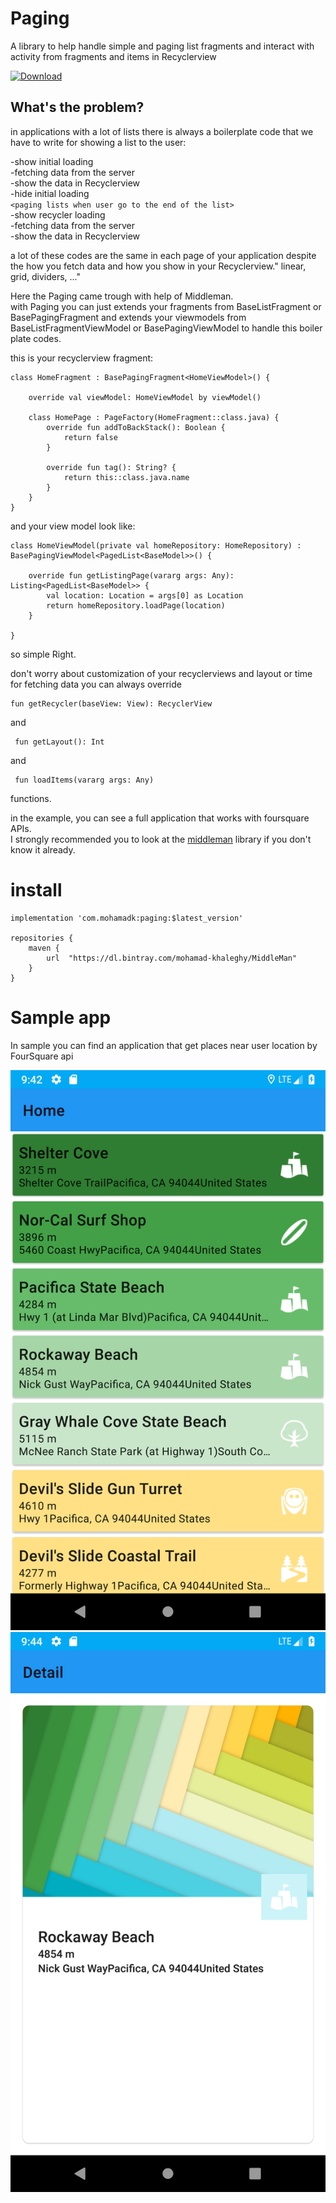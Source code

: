 # Paging
A library to help handle simple and paging list fragments and interact with activity from fragments and items in 
Recyclerview

[ ![Download](https://api.bintray.com/packages/mohamad-khaleghy/MiddleMan/Paging/images/download.svg) ](https://bintray.com/mohamad-khaleghy/MiddleMan/Paging/_latestVersion)

## What's the problem?    
in applications with a lot of lists there is always a boilerplate code that we have to write for showing a list to the 
user:

-show initial loading    
-fetching data from the server    
-show the data in Recyclerview    
-hide initial loading     
`<paging lists when user go to the end of the list>`    
-show recycler loading     
-fetching data from the server    
-show the data in Recyclerview    

a lot of these codes are the same in each page of your application despite the how you fetch data and how you show in your Recyclerview." linear, grid, 
dividers, ..."

Here the Paging came trough with help of Middleman.        
with Paging you can just extends your fragments from BaseListFragment or BasePagingFragment
and extends your viewmodels from BaseListFragmentViewModel or BasePagingViewModel to handle 
this boiler plate codes. 

this is your recyclerview fragment:

    class HomeFragment : BasePagingFragment<HomeViewModel>() {

        override val viewModel: HomeViewModel by viewModel()

        class HomePage : PageFactory(HomeFragment::class.java) {
            override fun addToBackStack(): Boolean {
                return false
            }
    
            override fun tag(): String? {
                return this::class.java.name
            }
        }
    }

and your view model look like:


    class HomeViewModel(private val homeRepository: HomeRepository) : BasePagingViewModel<PagedList<BaseModel>>() {
    
        override fun getListingPage(vararg args: Any): Listing<PagedList<BaseModel>> {
            val location: Location = args[0] as Location
            return homeRepository.loadPage(location)
        }
    
    }

so simple Right.     

don't worry about customization of your recyclerviews and layout or time for fetching data you can always override 

    fun getRecycler(baseView: View): RecyclerView
and         

     fun getLayout(): Int

and     

     fun loadItems(vararg args: Any) 
     
functions.

in the example, you can see a full application that works with foursquare APIs.    
I strongly recommended you to look at the [middleman][1] library if you don't know it already.

[1]: https://medium.com/@MohamadKhaleghy/middleman-e9e26c0fe4a4


# install

    implementation 'com.mohamadk:paging:$latest_version'

    repositories {
        maven {
            url  "https://dl.bintray.com/mohamad-khaleghy/MiddleMan"
        }
    }


# Sample app
In sample you can find an application that get places near user location by FourSquare api

![home](/screenshots/home.png)
![detail](/screenshots/detail.png)
